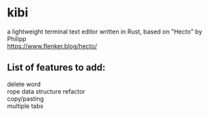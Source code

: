 # kibi
a lightweight terminal text editor written in Rust, based on "Hecto" by Philipp  
https://www.flenker.blog/hecto/  

## List of features to add:  
delete word  
rope data structure refactor  
copy/pasting  
multiple tabs

